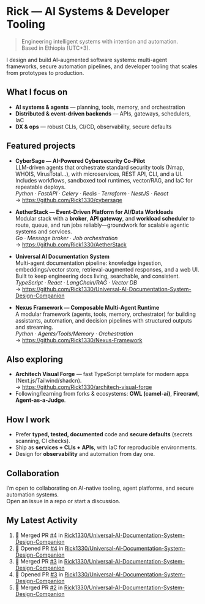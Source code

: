 # Rick — AI Systems & Developer Tooling

> Engineering intelligent systems with intention and automation.  
> Based in Ethiopia (UTC+3).

I design and build AI-augmented software systems: multi-agent frameworks, secure automation pipelines, and developer tooling that scales from prototypes to production.

## What I focus on
- **AI systems & agents** — planning, tools, memory, and orchestration
- **Distributed & event-driven backends** — APIs, gateways, schedulers, IaC
- **DX & ops** — robust CLIs, CI/CD, observability, secure defaults

## Featured projects
- **CyberSage — AI-Powered Cybersecurity Co-Pilot**  
  LLM-driven agents that orchestrate standard security tools (Nmap, WHOIS, VirusTotal…), with microservices, REST API, CLI, and a UI. Includes workflows, sandboxed tool runtimes, vector/RAG, and IaC for repeatable deploys.  
  _Python · FastAPI · Celery · Redis · Terraform · NestJS · React_  
  → https://github.com/Rick1330/cybersage

- **AetherStack — Event-Driven Platform for AI/Data Workloads**  
  Modular stack with a **broker**, **API gateway**, and **workload scheduler** to route, queue, and run jobs reliably—groundwork for scalable agentic systems and services.  
  _Go · Message broker · Job orchestration_  
  → https://github.com/Rick1330/AetherStack

- **Universal AI Documentation System**  
  Multi-agent documentation pipeline: knowledge ingestion, embeddings/vector store, retrieval-augmented responses, and a web UI. Built to keep engineering docs living, searchable, and consistent.  
  _TypeScript · React · LangChain/RAG · Vector DB_  
  → https://github.com/Rick1330/Universal-AI-Documentation-System-Design-Companion

- **Nexus Framework — Composable Multi-Agent Runtime**  
  A modular framework (agents, tools, memory, orchestrator) for building assistants, automation, and decision pipelines with structured outputs and streaming.  
  _Python · Agents/Tools/Memory · Orchestration_  
  → https://github.com/Rick1330/Nexus-Framework

## Also exploring
- **Architech Visual Forge** — fast TypeScript template for modern apps (Next.js/Tailwind/shadcn).  
  → https://github.com/Rick1330/architech-visual-forge
- Following/learning from forks & ecosystems: **OWL (camel-ai)**, **Firecrawl**, **Agent-as-a-Judge**.

## How I work
- Prefer **typed, tested, documented** code and **secure defaults** (secrets scanning, CI checks).
- Ship as **services + CLIs + APIs**, with IaC for reproducible environments.
- Design for **observability** and automation from day one.

## Collaboration
I’m open to collaborating on AI-native tooling, agent platforms, and secure automation systems.  
Open an issue in a repo or start a discussion.

## My Latest Activity
<!--START_SECTION:activity-->
1. 🎉 Merged PR [#4](https://github.com/Rick1330/Universal-AI-Documentation-System-Design-Companion/pull/4) in [Rick1330/Universal-AI-Documentation-System-Design-Companion](https://github.com/Rick1330/Universal-AI-Documentation-System-Design-Companion)
2. 💪 Opened PR [#4](https://github.com/Rick1330/Universal-AI-Documentation-System-Design-Companion/pull/4) in [Rick1330/Universal-AI-Documentation-System-Design-Companion](https://github.com/Rick1330/Universal-AI-Documentation-System-Design-Companion)
3. 🎉 Merged PR [#3](https://github.com/Rick1330/Universal-AI-Documentation-System-Design-Companion/pull/3) in [Rick1330/Universal-AI-Documentation-System-Design-Companion](https://github.com/Rick1330/Universal-AI-Documentation-System-Design-Companion)
4. 💪 Opened PR [#3](https://github.com/Rick1330/Universal-AI-Documentation-System-Design-Companion/pull/3) in [Rick1330/Universal-AI-Documentation-System-Design-Companion](https://github.com/Rick1330/Universal-AI-Documentation-System-Design-Companion)
5. 🎉 Merged PR [#2](https://github.com/Rick1330/Universal-AI-Documentation-System-Design-Companion/pull/2) in [Rick1330/Universal-AI-Documentation-System-Design-Companion](https://github.com/Rick1330/Universal-AI-Documentation-System-Design-Companion)
<!--END_SECTION:activity-->




